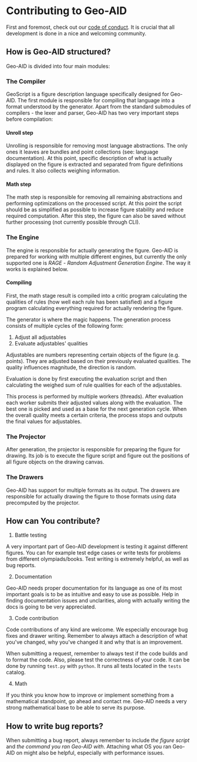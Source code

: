 # Contributing to Geo-AID

First and foremost, check out our [code of conduct](CODE_OF_CONDUCT.md). It is crucial that all development is done in a nice and welcoming community.

## How is Geo-AID structured?

Geo-AID is divided into four main modules:

### The Compiler

GeoScript is a figure description language specifically designed for Geo-AID. The first module is responsible for compiling that language into a format understood by the generator. Apart from the standard submodules of compilers - the lexer and parser, Geo-AID has two very important steps before compilation:

#### **Unroll step**

Unrolling is responsible for removing most language abstractions. The only ones it leaves are bundles and point collections (see: language documentation). At this point, specific description of what is actually displayed on the figure is extracted and separated from figure definitions and rules. It also collects weighing information.

#### **Math step**

The math step is responsible for removing all remaining abstractions and performing optimizations on the processed script. At this point the script should be as simplified as possible to increase figure stability and reduce required computation. After this step, the figure can also be saved without further processing (not currently possible through CLI).

### The Engine

The engine is responsible for actually generating the figure. Geo-AID is prepared for working with multiple different engines, but currently the only supported one is *RAGE* - *Random Adjustment Generation Engine*. The way it works is explained below.

#### **Compiling**

First, the math stage result is compiled into a critic program calculating the qualities of rules (how well each rule has been satisfied) and a figure program calculating everything required for actually rendering the figure.

The generator is where the magic happens. The generation process consists of multiple cycles of the following form:

1. Adjust all adjustables
2. Evaluate adjustables' qualities

Adjustables are numbers representing certain objects of the figure (e.g. points). They are adjusted based on their previously evaluated qualities. The quality influences magnitude, the direction is random.

Evaluation is done by first executing the evaluation script and then calculating the weighed sum of rule qualities for each of the adjustables.

This process is performed by multiple workers (threads). After evaluation each worker submits their adjusted values along with the evaluation. The best one is picked and used as a base for the next generation cycle. When the overall quality meets a certain criteria, the process stops and outputs the final values for adjustables.

### The Projector

After generation, the projector is responsible for preparing the figure for drawing. Its job is to execute the figure script and figure out the positions of all figure objects on the drawing canvas.

### The Drawers

Geo-AID has support for multiple formats as its output. The drawers are responsible for actually drawing the figure to those formats using data precomputed by the projector.

## How can You contribute?

1. Battle testing

A very important part of Geo-AID development is testing it against different figures. You can for example test edge cases or write tests for problems from different olympiads/books. Test writing is extremely helpful, as well as bug reports.

2. Documentation

Geo-AID needs proper documentation for its language as one of its most important goals is to be as intuitive and easy to use as possible. Help in finding documentation issues and unclarities, along with actually writing the docs is going to be very appreciated.

3. Code contribution

Code contributions of any kind are welcome. We especially encourage bug fixes and drawer writing. Remember to always attach a description of what you've changed, why you've changed it and why that is an improvement.

When submitting a request, remember to always test if the code builds and to format the code. Also, please test the correctness of your code. It can be done by running `test.py` with `python`. It runs all tests located in the `tests` catalog.

4. Math

If you think you know how to improve or implement something from a mathematical standpoint, go ahead and contact me. Geo-AID needs a very strong mathematical base to be able to serve its purpose.

## How to write bug reports?

When submitting a bug report, always remember to include *the figure script* and *the command you ran Geo-AID with*. Attaching what OS you ran Geo-AID on might also be helpful, especially with performance issues.
